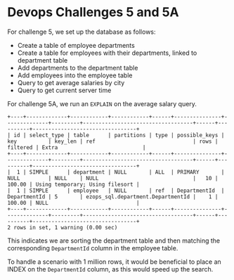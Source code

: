 # Devops Challenges 5 and 5A
For challenge 5, we set up the database as follows:

* Create a table of employee departments
* Create a table for employees with their departments, linked to department table
* Add departments to the department table
* Add employees into the employee table
* Query to get average salaries by city
* Query to get current server time

For challenge 5A, we run an `EXPLAIN` on the average salary query.

```
+----+-------------+------------+------------+------+---------------+--------------+---------+-----------------------------------+------+----------+---------------------------------+
| id | select_type | table      | partitions | type | possible_keys | key          | key_len | ref                               | rows | filtered | Extra                           |
+----+-------------+------------+------------+------+---------------+--------------+---------+-----------------------------------+------+----------+---------------------------------+
|  1 | SIMPLE      | department | NULL       | ALL  | PRIMARY       | NULL         | NULL    | NULL                              |   10 |   100.00 | Using temporary; Using filesort |
|  1 | SIMPLE      | employee   | NULL       | ref  | DepartmentId  | DepartmentId | 5       | ezops_sql.department.DepartmentId |    1 |   100.00 | NULL                            |
+----+-------------+------------+------------+------+---------------+--------------+---------+-----------------------------------+------+----------+---------------------------------+
2 rows in set, 1 warning (0.00 sec)
```
This indicates we are sorting the department table and then matching the corresponding `DepartmentId` column in the employee table.

To handle a scenario with 1 million rows, it would be beneficial to place an INDEX on the `DepartmentId` column, as this would speed up the search.